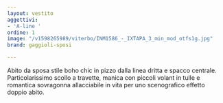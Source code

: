 ```yaml
---
layout: vestito
aggettivi:
- 'A-line '
ordine: 1
image: "/v1598265989/viterbo/INM1586_-_IXTAPA_3_min_mod_otfs1g.jpg"
brand: gaggioli-sposi

---
```

Abito da sposa stile boho chic in pizzo dalla linea dritta e spacco centrale. Particolarissimo scollo a travette, manica con piccoli volant in tulle e romantica sovragonna allacciabile in vita per uno scenografico effetto doppio abito.